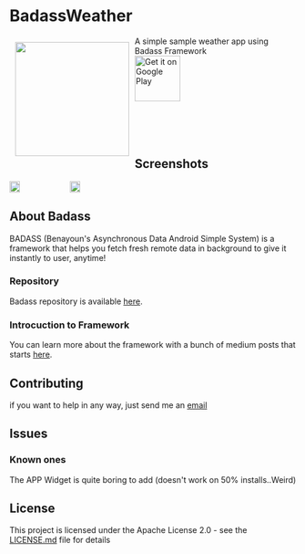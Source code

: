 # BadassWeather
<img src="https://lh3.googleusercontent.com/LdrMoHsKsoCYWeQZmzptl5WS9UnW4i2UbpOASGoA0N2g9dv8tgHxsjCHw-IWtWsUbw=s180-rw" align="left" width="200" hspace="10" vspace="10">
A simple sample weather app using Badass Framework<br/>

<a href="https://play.google.com/store/apps/details?id=eu.benayoun.badassweather">
    <img alt="Get it on Google Play"
        height="80"
        src="https://play.google.com/intl/en_us/badges/images/generic/en_badge_web_generic.png" /></a>
</br></br></br></br></br>

## Screenshots
<div style="display:flex;" >
<img  src="https://lh3.googleusercontent.com/E4WIyuk5uMs3PHgO7qwgvg7CKKkCeHGeia8yvBn6vk9LANH8zwpPVWyx9uu4rH5Ldy4=w720-h310-rw" width="19%" >
<img style="margin-left:10px;" src="https://lh3.googleusercontent.com/G6Ia5T-UzHDh7C0TtdxsMRXnTelX-6U1oZW-WX37KQc5T6tHFQ788pngktDp51przA=w720-h310-rw" width="19%" >
</div>

## About Badass
BADASS (Benayoun's Asynchronous Data Android Simple System) is a framework that helps you fetch fresh remote data in background to give it instantly to user, anytime!

### Repository
Badass repository is available <a href="https://github.com/BenayounP/BADASS">here</a>.

### Introcuction to Framework
You can learn more about the framework with a bunch of medium posts that starts <a href="https://medium.com/p/d45c5b0f0304/edit">here</a>.


## Contributing
if you want to help in any way, just send me an [email](mailto:pierre<àcabnum.fr)

## Issues
### Known ones
The APP Widget is quite boring to add (doesn't work on 50% installs..Weird)

## License
This project is licensed under the Apache License 2.0 - see the [LICENSE.md](LICENSE.md) file for details
